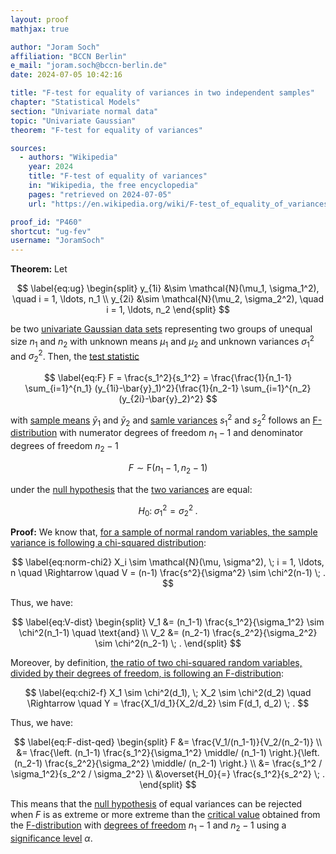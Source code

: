 ```yaml
---
layout: proof
mathjax: true

author: "Joram Soch"
affiliation: "BCCN Berlin"
e_mail: "joram.soch@bccn-berlin.de"
date: 2024-07-05 10:42:16

title: "F-test for equality of variances in two independent samples"
chapter: "Statistical Models"
section: "Univariate normal data"
topic: "Univariate Gaussian"
theorem: "F-test for equality of variances"

sources:
  - authors: "Wikipedia"
    year: 2024
    title: "F-test of equality of variances"
    in: "Wikipedia, the free encyclopedia"
    pages: "retrieved on 2024-07-05"
    url: "https://en.wikipedia.org/wiki/F-test_of_equality_of_variances#The_test"

proof_id: "P460"
shortcut: "ug-fev"
username: "JoramSoch"
---
```



**Theorem:** Let

$$ \label{eq:ug}
\begin{split}
y_{1i} &\sim \mathcal{N}(\mu_1, \sigma_1^2), \quad i = 1, \ldots, n_1 \\
y_{2i} &\sim \mathcal{N}(\mu_2, \sigma_2^2), \quad i = 1, \ldots, n_2
\end{split}
$$

be two [univariate Gaussian data sets](/D/ug) representing two groups of unequal size $n_1$ and $n_2$ with unknown means $\mu_1$ and $\mu_2$ and unknown variances $\sigma_1^2$ and $\sigma_2^2$. Then, the [test statistic](/D/tstat)

$$ \label{eq:F}
F
= \frac{s_1^2}{s_1^2}
= \frac{\frac{1}{n_1-1} \sum_{i=1}^{n_1} (y_{1i}-\bar{y}_1)^2}{\frac{1}{n_2-1} \sum_{i=1}^{n_2} (y_{2i}-\bar{y}_2)^2}
$$

with [sample means](/D/mean-samp) $\bar{y}_1$ and $\bar{y}_2$ and [samle variances](/D/var-samp) $s_1^2$ and $s_2^2$ follows an [F-distribution](/D/f) with numerator degrees of freedom $n_1-1$ and denominator degrees of freedom $n_2-1$

$$ \label{eq:F-dist}
F \sim \mathrm{F}(n_1-1, n_2-1)
$$

under the [null hypothesis](/D/h0) that the [two variances](/D/norm) are equal:

$$ \label{eq:fev-h0}
H_0: \; \sigma_1^2 = \sigma_2^2 \; .
$$


**Proof:** We know that, [for a sample of normal random variables, the sample variance is following a chi-squared distribution](/P/norm-chi2):

$$ \label{eq:norm-chi2}
X_i \sim \mathcal{N}(\mu, \sigma^2), \; i = 1, \ldots, n
\quad \Rightarrow \quad
V = (n-1) \frac{s^2}{\sigma^2} \sim \chi^2(n-1) \; .
$$

Thus, we have:

$$ \label{eq:V-dist}
\begin{split}
V_1 &= (n_1-1) \frac{s_1^2}{\sigma_1^2} \sim \chi^2(n_1-1) \quad \text{and} \\
V_2 &= (n_2-1) \frac{s_2^2}{\sigma_2^2} \sim \chi^2(n_2-1) \; .
\end{split}
$$

Moreover, by definition, [the ratio of two chi-squared random variables, divided by their degrees of freedom, is following an F-distribution](/D/f):

$$ \label{eq:chi2-f}
X_1 \sim \chi^2(d_1), \; X_2 \sim \chi^2(d_2)
\quad \Rightarrow \quad
Y = \frac{X_1/d_1}{X_2/d_2} \sim F(d_1, d_2) \; .
$$

Thus, we have:

$$ \label{eq:F-dist-qed}
\begin{split}
F
&= \frac{V_1/(n_1-1)}{V_2/(n_2-1)} \\
&= \frac{\left. (n_1-1) \frac{s_1^2}{\sigma_1^2} \middle/ (n_1-1) \right.}{\left. (n_2-1) \frac{s_2^2}{\sigma_2^2} \middle/ (n_2-1) \right.} \\
&= \frac{s_1^2 / \sigma_1^2}{s_2^2 / \sigma_2^2} \\
&\overset{H_0}{=} \frac{s_1^2}{s_2^2} \; .
\end{split}
$$

This means that the [null hypothesis](/D/h0) of equal variances can be rejected when $F$ is as extreme or more extreme than the [critical value](/D/cval) obtained from the [F-distribution](/D/F) with [degrees of freedom](/D/dof) $n_1-1$ and $n_2-1$ using a [significance level](/D/alpha) $\alpha$.